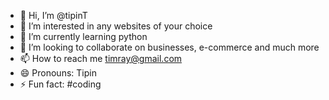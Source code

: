 - 👋 Hi, I’m @tipinT
- 👀 I’m interested in any websites of your choice
- 🌱 I’m currently learning python
- 💞️ I’m looking to collaborate on businesses, e-commerce and much more
- 📫 How to reach me timray@gmail.com
- 😄 Pronouns: Tipin
- ⚡ Fun fact: #coding

<!---
tipinT/tipinT is a ✨ special ✨ repository because its `README.md` (this file) appears on your GitHub profile.
You can click the Preview link to take a look at your changes.
--->
